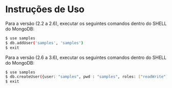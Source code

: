 Instruções de Uso
=================

Para a versão (2.2 a 2.6), executar os seguintes comandos dentro do SHELL do MongoDB:

```sh
$ use samples
$ db.addUser('samples', 'samples')
$ exit
```

Para a versão (2.6 a 3.6), executar os seguintes comandos dentro do SHELL do MongoDB:

```sh
$ use samples
$ db.createUser({user: "samples", pwd : "samples", roles: ["readWrite"]})
$ exit
```